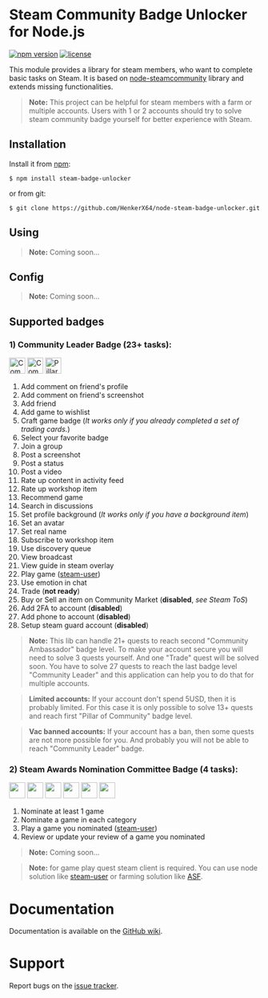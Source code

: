 # Steam Community Badge Unlocker for Node.js

[![npm version](https://img.shields.io/npm/v/steam-badge-unlocker.svg)](https://npmjs.com/package/steam-badge-unlocker)
[![license](https://img.shields.io/npm/l/steam-badge-unlocker.svg)](https://github.com/HenkerX64/node-steam-badge-unlocker/blob/master/LICENSE)

This module provides a library for steam members, who want to complete basic tasks on Steam. It is based
on [node-steamcommunity](https://github.com/DoctorMcKay/node-steamcommunity) library and extends missing
functionalities.

> **Note:** This project can be helpful for steam members with a farm or multiple accounts. Users with 1 or 2 accounts should try to solve steam community badge yourself for better experience with Steam.

## Installation

Install it from [npm](https://www.npmjs.com/package/steam-badge-unlocker):

    $ npm install steam-badge-unlocker

or from git:

    $ git clone https://github.com/HenkerX64/node-steam-badge-unlocker.git

## Using

> **Note:** Coming soon...

## Config

> **Note:** Coming soon...

## Supported badges

### 1) Community Leader Badge (23+ tasks):

[<img src="https://community.cloudflare.steamstatic.com/public/images/badges/01_community/communityleader_80.png" width="32px" height="32px" title="Community Leader (27+ completed quests)">](https://steamcommunity.com/my/badges/2)
<img src="https://community.cloudflare.steamstatic.com/public/images/badges/01_community/community03_80.png" width="32px" height="32px" title="Community Ambassador (21+ completed quests)">
<img src="https://community.cloudflare.steamstatic.com/public/images/badges/01_community/community02_80.png" width="32px" height="32px" title="Pillar of Community (13+ completed quests)">

1. Add comment on friend's profile
2. Add comment on friend's screenshot
3. Add friend
4. Add game to wishlist
5. Craft game badge (_It works only if you already completed a set of trading cards._)
6. Select your favorite badge
7. Join a group
8. Post a screenshot
9. Post a status
10. Post a video
11. Rate up content in activity feed
12. Rate up workshop item
13. Recommend game
14. Search in discussions
15. Set profile background (_It works only if you have a background item_)
16. Set an avatar
17. Set real name
18. Subscribe to workshop item
19. Use discovery queue
20. View broadcast
21. View guide in steam overlay
22. Play game ([steam-user](https://github.com/DoctorMcKay/node-steam-user))
23. Use emotion in chat
24. Trade (**not ready**)
25. Buy or Sell an item on Community Market (**disabled**, _see Steam ToS_)
26. Add 2FA to account (**disabled**)
27. Add phone to account (**disabled**)
28. Setup steam guard account (**disabled**)

> **Note:** This lib can handle 21+ quests to reach second "Community Ambassador" badge level.
> To make your account secure you will need to solve 3 quests yourself.
> And one "Trade" quest will be solved soon. You have to solve 27 quests to reach the last badge level "Community Leader" and this application can help you to do that for multiple accounts.

> **Limited accounts:** If your account don't spend 5USD, then it is probably limited. For this case it is only possible to solve 13+ quests and reach first "Pillar of Community" badge level.

> **Vac banned accounts:** If your account has a ban, then some quests are not more possible for you. And probably you will not be able to reach "Community Leader" badge.

### 2) Steam Awards Nomination Committee Badge (4 tasks):

[<img src="https://community.cloudflare.steamstatic.com/public/images/badges/56_steamawardnominations/level04_80.png" width="32px" height="32px">](https://steamcommunity.com/my/badges/56)
[<img src="https://community.cloudflare.steamstatic.com/public/images/badges/50_steamawardnominations/level04_80.png" width="32px" height="32px">](https://steamcommunity.com/my/badges/50)
[<img src="https://community.cloudflare.steamstatic.com/public/images/badges/43_steamawardnominations/level04_80.png" width="32px" height="32px">](https://steamcommunity.com/my/badges/43)
[<img src="https://community.cloudflare.steamstatic.com/public/images/badges/30_steamawardnominations/level04_80.png" width="32px" height="32px">](https://steamcommunity.com/my/badges/31)
[<img src="https://community.cloudflare.steamstatic.com/public/images/badges/27_steamawardnominations/level04_80.png" width="32px" height="32px">](https://steamcommunity.com/my/badges/27)
[<img src="https://community.cloudflare.steamstatic.com/public/images/badges/25_steamawardnominations/level04_80.png" width="32px" height="32px">](https://steamcommunity.com/my/badges/25)

1. Nominate at least 1 game
2. Nominate a game in each category
3. Play a game you nominated ([steam-user](https://github.com/DoctorMcKay/node-steam-user))
4. Review or update your review of a game you nominated

> **Note:** Coming soon...


> **Note:** for game play quest steam client is required. You can use node solution like [steam-user](https://github.com/DoctorMcKay/node-steam-user) or farming solution like [ASF](https://github.com/JustArchiNET/ArchiSteamFarm).

# Documentation

Documentation is available on the [GitHub wiki](https://github.com/HenkerX64/node-steam-badge-unlocker/wiki).

# Support

Report bugs on the [issue tracker](https://github.com/HenkerX64/node-steam-badge-unlocker/issues).

